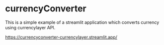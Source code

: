 # currencyConverter
This is a simple example of a streamlit application which converts currency using currencylayer API. 

https://currencyconverter-currencylayer.streamlit.app/
